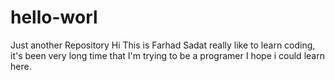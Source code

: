 # hello-worl
Just another Repository
Hi
This is Farhad Sadat really like to learn coding, it's been very long time that I'm trying to be a programer I hope i could learn here.
